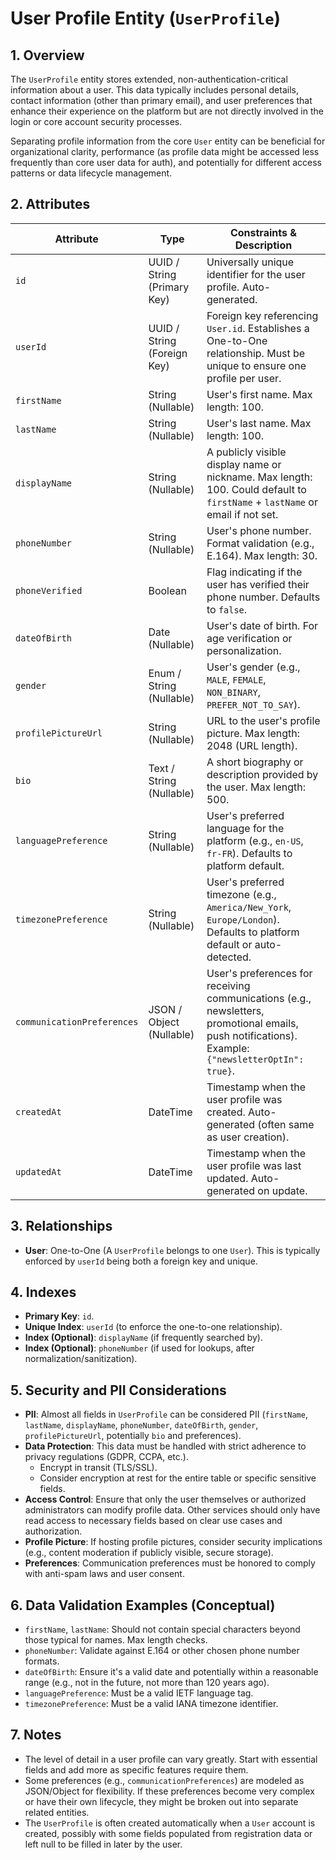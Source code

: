 # User Profile Entity (`UserProfile`)

## 1. Overview

The `UserProfile` entity stores extended, non-authentication-critical information about a user. This data typically includes personal details, contact information (other than primary email), and user preferences that enhance their experience on the platform but are not directly involved in the login or core account security processes.

Separating profile information from the core `User` entity can be beneficial for organizational clarity, performance (as profile data might be accessed less frequently than core user data for auth), and potentially for different access patterns or data lifecycle management.

## 2. Attributes

| Attribute         | Type                        | Constraints & Description                                                                                                                             |
| ----------------- | --------------------------- | ----------------------------------------------------------------------------------------------------------------------------------------------------- |
| `id`              | UUID / String (Primary Key) | Universally unique identifier for the user profile. Auto-generated.                                                                                   |
| `userId`          | UUID / String (Foreign Key) | Foreign key referencing `User.id`. Establishes a One-to-One relationship. Must be unique to ensure one profile per user.                              |
| `firstName`       | String (Nullable)           | User's first name. Max length: 100.                                                                                                                   |
| `lastName`        | String (Nullable)           | User's last name. Max length: 100.                                                                                                                    |
| `displayName`     | String (Nullable)           | A publicly visible display name or nickname. Max length: 100. Could default to `firstName` + `lastName` or email if not set.                          |
| `phoneNumber`     | String (Nullable)           | User's phone number. Format validation (e.g., E.164). Max length: 30.                                                                                 |
| `phoneVerified`   | Boolean                     | Flag indicating if the user has verified their phone number. Defaults to `false`.                                                                     |
| `dateOfBirth`     | Date (Nullable)             | User's date of birth. For age verification or personalization.                                                                                       |
| `gender`          | Enum / String (Nullable)    | User's gender (e.g., `MALE`, `FEMALE`, `NON_BINARY`, `PREFER_NOT_TO_SAY`).                                                                              |
| `profilePictureUrl`| String (Nullable)           | URL to the user's profile picture. Max length: 2048 (URL length).                                                                                     |
| `bio`             | Text / String (Nullable)    | A short biography or description provided by the user. Max length: 500.                                                                               |
| `languagePreference` | String (Nullable)        | User's preferred language for the platform (e.g., `en-US`, `fr-FR`). Defaults to platform default.                                                     |
| `timezonePreference` | String (Nullable)        | User's preferred timezone (e.g., `America/New_York`, `Europe/London`). Defaults to platform default or auto-detected.                                    |
| `communicationPreferences` | JSON / Object (Nullable) | User's preferences for receiving communications (e.g., newsletters, promotional emails, push notifications). Example: `{"newsletterOptIn": true}`. |
| `createdAt`       | DateTime                    | Timestamp when the user profile was created. Auto-generated (often same as user creation).                                                              |
| `updatedAt`       | DateTime                    | Timestamp when the user profile was last updated. Auto-generated on update.                                                                             |

## 3. Relationships

*   **User**: One-to-One (A `UserProfile` belongs to one `User`). This is typically enforced by `userId` being both a foreign key and unique.

## 4. Indexes

*   **Primary Key**: `id`.
*   **Unique Index**: `userId` (to enforce the one-to-one relationship).
*   **Index (Optional)**: `displayName` (if frequently searched by).
*   **Index (Optional)**: `phoneNumber` (if used for lookups, after normalization/sanitization).

## 5. Security and PII Considerations

*   **PII**: Almost all fields in `UserProfile` can be considered PII (`firstName`, `lastName`, `displayName`, `phoneNumber`, `dateOfBirth`, `gender`, `profilePictureUrl`, potentially `bio` and preferences).
*   **Data Protection**: This data must be handled with strict adherence to privacy regulations (GDPR, CCPA, etc.).
    *   Encrypt in transit (TLS/SSL).
    *   Consider encryption at rest for the entire table or specific sensitive fields.
*   **Access Control**: Ensure that only the user themselves or authorized administrators can modify profile data. Other services should only have read access to necessary fields based on clear use cases and authorization.
*   **Profile Picture**: If hosting profile pictures, consider security implications (e.g., content moderation if publicly visible, secure storage).
*   **Preferences**: Communication preferences must be honored to comply with anti-spam laws and user consent.

## 6. Data Validation Examples (Conceptual)

*   `firstName`, `lastName`: Should not contain special characters beyond those typical for names. Max length checks.
*   `phoneNumber`: Validate against E.164 or other chosen phone number formats.
*   `dateOfBirth`: Ensure it's a valid date and potentially within a reasonable range (e.g., not in the future, not more than 120 years ago).
*   `languagePreference`: Must be a valid IETF language tag.
*   `timezonePreference`: Must be a valid IANA timezone identifier.

## 7. Notes

*   The level of detail in a user profile can vary greatly. Start with essential fields and add more as specific features require them.
*   Some preferences (e.g., `communicationPreferences`) are modeled as JSON/Object for flexibility. If these preferences become very complex or have their own lifecycle, they might be broken out into separate related entities.
*   The `UserProfile` is often created automatically when a `User` account is created, possibly with some fields populated from registration data or left null to be filled in later by the user.
